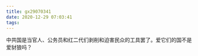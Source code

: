 ```yaml
---
title: gx29070341
date: 2020-12-29 07:03:41
tags:
---
```

中共国是当官人、公务员和红二代们剥削和迫害民众的工具罢了。爱它们的国不是爱豺狼吗？
